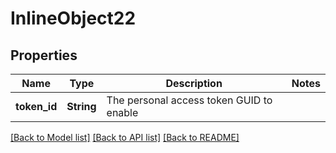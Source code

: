 # InlineObject22

## Properties

Name | Type | Description | Notes
------------ | ------------- | ------------- | -------------
**token_id** | **String** | The personal access token GUID to enable | 

[[Back to Model list]](../README.md#documentation-for-models) [[Back to API list]](../README.md#documentation-for-api-endpoints) [[Back to README]](../README.md)


